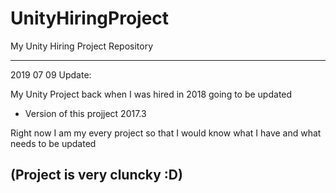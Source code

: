 # UnityHiringProject
My Unity Hiring Project Repository







----------------------------
2019 07 09 Update:

My Unity Project back when I was hired in 2018 going to be updated
- Version of this projject 2017.3

Right now I am my every project so that I would know what I have and what needs to be updated

(Project is very cluncky :D)
----------------------------
